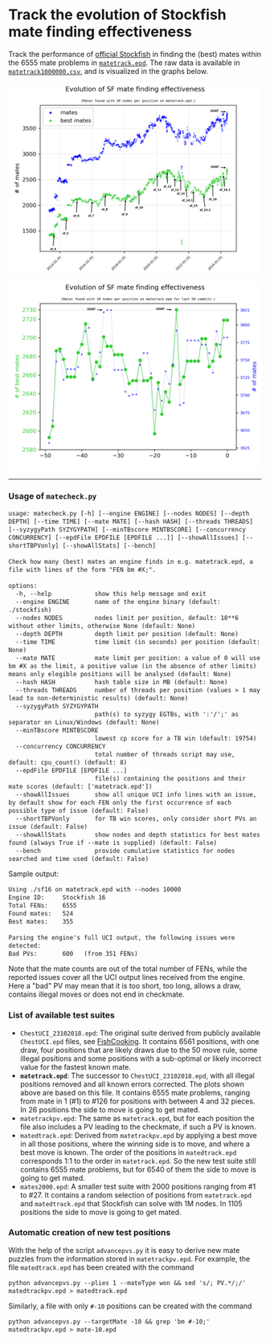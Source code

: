 #  Track the evolution of Stockfish mate finding effectiveness 

Track the performance of [official Stockfish](https://github.com/official-stockfish/Stockfish)
in finding the (best) mates within the 6555 mate problems in [`matetrack.epd`](matetrack.epd).
The raw data is available in [`matetrack1000000.csv`](matetrack1000000.csv),
and is visualized in the graphs below.

<p align="center">
  <img src="matetrack1000000all.png?raw=true">
</p>

<p align="center">
  <img src="matetrack1000000.png?raw=true">
</p>

---

### Usage of `matecheck.py`

```
usage: matecheck.py [-h] [--engine ENGINE] [--nodes NODES] [--depth DEPTH] [--time TIME] [--mate MATE] [--hash HASH] [--threads THREADS] [--syzygyPath SYZYGYPATH] [--minTBscore MINTBSCORE] [--concurrency CONCURRENCY] [--epdFile EPDFILE [EPDFILE ...]] [--showAllIssues] [--shortTBPVonly] [--showAllStats] [--bench]

Check how many (best) mates an engine finds in e.g. matetrack.epd, a file with lines of the form "FEN bm #X;".

options:
  -h, --help            show this help message and exit
  --engine ENGINE       name of the engine binary (default: ./stockfish)
  --nodes NODES         nodes limit per position, default: 10**6 without other limits, otherwise None (default: None)
  --depth DEPTH         depth limit per position (default: None)
  --time TIME           time limit (in seconds) per position (default: None)
  --mate MATE           mate limit per position: a value of 0 will use bm #X as the limit, a positive value (in the absence of other limits) means only elegible positions will be analysed (default: None)
  --hash HASH           hash table size in MB (default: None)
  --threads THREADS     number of threads per position (values > 1 may lead to non-deterministic results) (default: None)
  --syzygyPath SYZYGYPATH
                        path(s) to syzygy EGTBs, with ':'/';' as separator on Linux/Windows (default: None)
  --minTBscore MINTBSCORE
                        lowest cp score for a TB win (default: 19754)
  --concurrency CONCURRENCY
                        total number of threads script may use, default: cpu_count() (default: 8)
  --epdFile EPDFILE [EPDFILE ...]
                        file(s) containing the positions and their mate scores (default: ['matetrack.epd'])
  --showAllIssues       show all unique UCI info lines with an issue, by default show for each FEN only the first occurrence of each possible type of issue (default: False)
  --shortTBPVonly       for TB win scores, only consider short PVs an issue (default: False)
  --showAllStats        show nodes and depth statistics for best mates found (always True if --mate is supplied) (default: False)
  --bench               provide cumulative statistics for nodes searched and time used (default: False)
```

Sample output:
```
Using ./sf16 on matetrack.epd with --nodes 10000
Engine ID:     Stockfish 16
Total FENs:    6555
Found mates:   524
Best mates:    355

Parsing the engine's full UCI output, the following issues were detected:
Bad PVs:       600   (from 351 FENs)
```

Note that the mate counts are out of the total number of FENs, while the
reported issues cover all the UCI output lines received from the engine.
Here a "bad" PV may mean that it is too short, too long, allows a draw,
contains illegal moves or does not end in checkmate.

### List of available test suites

* `ChestUCI_23102018.epd`: The original suite derived from publicly available `ChestUCI.epd` files, see [FishCooking](https://groups.google.com/g/fishcooking/c/lh1jTS4U9LU/m/zrvoYQZUCQAJ). It contains 6561 positions, with one draw, four positions that are likely draws due to the 50 move rule, some illegal positions and some positions with a sub-optimal or likely incorrect value for the fastest known mate.
* **`matetrack.epd`**: The successor to `ChestUCI_23102018.epd`, with all illegal positions removed and all known errors corrected. The plots shown above are based on this file. It contains 6555 mate problems, ranging from mate in 1 (#1) to #126 for positions with between 4 and 32 pieces. In 26 positions the side to move is going to get mated.
* `matetrackpv.epd`: The same as `matetrack.epd`, but for each position the file also includes a PV leading to the checkmate, if such a PV is known.
* `matedtrack.epd`: Derived from `matetrackpv.epd` by applying a best move in all those positions, where the winning side is to move, and where a best move is known. The order of the positions in `matedtrack.epd` corresponds 1:1 to the order in `matetrack.epd`. So the new test suite still contains 6555 mate problems, but for 6540 of them the side to move is going to get mated.
* `mates2000.epd`: A smaller test suite with 2000 positions ranging from #1 to #27. It contains a random selection of positions from `matetrack.epd` and `matedtrack.epd` that Stockfish can solve with 1M nodes. In 1105 positions the side to move is going to get mated.

### Automatic creation of new test positions

With the help of the script `advancepvs.py` it is easy to derive new mate
puzzles from the information stored in `matetrackpv.epd`. For example, the file `matedtrack.epd` has been created with the command
```shell
python advancepvs.py --plies 1 --mateType won && sed 's/; PV.*/;/' matedtrackpv.epd > matedtrack.epd
```
Similarly, a file with only `#-10` positions can be created with the command
```shell
python advancepvs.py --targetMate -10 && grep 'bm #-10;' matedtrackpv.epd > mate-10.epd
```
